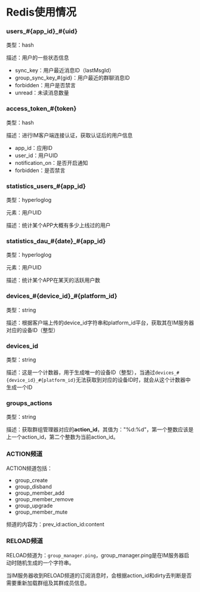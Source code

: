 # Redis使用情况

### users\_\#\{app\_id\}\_\#\{uid\}

类型：hash

描述：用户的一些状态信息

- sync\_key：用户最近消息ID（lastMsgId）
- group\_sync\_key\_\#\{gid\}：用户最近的群聊消息ID
- forbidden：用户是否禁言
- unread：未读消息数量

### access\_token\_\#\{token\}

类型：hash

描述：进行IM客户端连接认证，获取认证后的用户信息

- app\_id：应用ID
- user\_id：用户UID
- notification\_on：是否开启通知
- forbidden：是否禁言

### statistics\_users\_\#\{app\_id\}

类型：hyperloglog

元素：用户UID

描述：统计某个APP大概有多少上线过的用户

### statistics\_dau\_\#\{date\}\_\#\{app\_id\}

类型：hyperloglog

元素：用户UID

描述：统计某个APP在某天的活跃用户数

### devices\_\#\{device\_id\}\_\#\{platform\_id\}

类型：string

描述：根据客户端上传的device\_id字符串和platform\_id平台，获取其在IM服务器对应的设备ID（整型）

### devices\_id

类型：string

描述：这是一个计数器，用于生成唯一的设备ID（整型），当通过`devices_#{device_id}_#{platform_id}`无法获取到对应的设备ID时，就会从这个计数器中生成一个ID

### groups\_actions

类型：string

描述：获取群组管理器对应的**action\_id**，其值为："%d:%d"，第一个整数应该是上一个action\_id，第二个整数为当前action\_id。

### ACTION频道

ACTION频道包括：

- group\_create
- group\_disband
- group\_member\_add
- group\_member\_remove
- group\_upgrade
- group\_member\_mute

频道的内容为：prev\_id:action\_id:content

### RELOAD频道

RELOAD频道为：`group_manager.ping`，group\_manager.ping是在IM服务器启动时随机生成的一个字符串。

当IM服务器收到RELOAD频道的订阅消息时，会根据action\_id和dirty去判断是否需要重新加载群组及其群成员信息。

